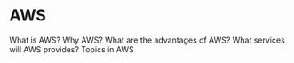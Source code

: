 # AWS
What is AWS?
Why AWS?
What are the advantages of AWS?
What services will AWS provides?
Topics in AWS

